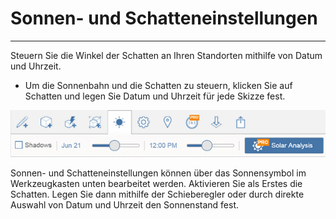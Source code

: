 

# Sonnen- und Schatteneinstellungen

---

Steuern Sie die Winkel der Schatten an Ihren Standorten mithilfe von Datum und Uhrzeit.

* Um die Sonnenbahn und die Schatten zu steuern, klicken Sie auf Schatten und legen Sie Datum und Uhrzeit für jede Skizze fest.

![](Images/GUID-669EF0F3-7F29-413A-9783-E9EB55FEB111-low.png)

Sonnen- und Schatteneinstellungen können über das Sonnensymbol im Werkzeugkasten unten bearbeitet werden. Aktivieren Sie als Erstes die Schatten. Legen Sie dann mithilfe der Schieberegler oder durch direkte Auswahl von Datum und Uhrzeit den Sonnenstand fest.

